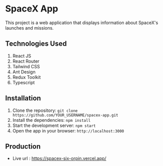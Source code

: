 # SpaceX App

This project is a web application that displays information about SpaceX's launches and missions.

## Technologies Used
1. React JS 
2. React Router 
3. Tailwind CSS 
4. Ant Design 
5. Redux Toolkit 
6. Typescript 

## Installation
1. Clone the repository: `git clone https://github.com/YOUR_USERNAME/spacex-app.git`
2. Install the dependencies: `npm install`
3. Start the development server: `npm start`
4. Open the app in your browser: `http://localhost:3000`

## Production
- Live url : https://spacex-six-orpin.vercel.app/
